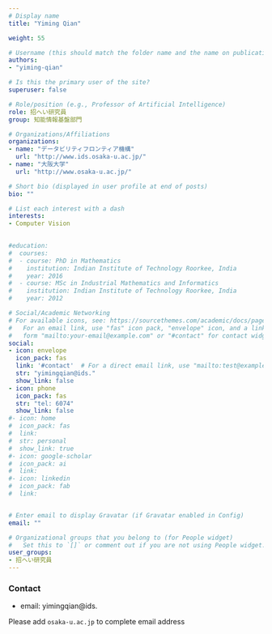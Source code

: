 ```yaml
---
# Display name
title: "Yiming Qian"

weight: 55

# Username (this should match the folder name and the name on publications)
authors:
- "yiming-qian"

# Is this the primary user of the site?
superuser: false

# Role/position (e.g., Professor of Artificial Intelligence)
role: 招へい研究員
group: 知能情報基盤部門

# Organizations/Affiliations
organizations:
- name: "データビリティフロンティア機構"
  url: "http://www.ids.osaka-u.ac.jp/"
- name: "大阪大学"
  url: "http://www.osaka-u.ac.jp/"

# Short bio (displayed in user profile at end of posts)
bio: ""

# List each interest with a dash
interests:
- Computer Vision

  
#education:
#  courses:
#  - course: PhD in Mathematics
#    institution: Indian Institute of Technology Roorkee, India
#    year: 2016
#  - course: MSc in Industrial Mathematics and Informatics
#    institution: Indian Institute of Technology Roorkee, India
#    year: 2012

# Social/Academic Networking
# For available icons, see: https://sourcethemes.com/academic/docs/page-builder/#icons
#   For an email link, use "fas" icon pack, "envelope" icon, and a link in the
#   form "mailto:your-email@example.com" or "#contact" for contact widget.
social:
- icon: envelope
  icon_pack: fas
  link: '#contact'  # For a direct email link, use "mailto:test@example.org".
  str: "yimingqian@ids."
  show_link: false
- icon: phone
  icon_pack: fas
  str: "tel: 6074"
  show_link: false
#- icon: home
#  icon_pack: fas
#  link: 
#  str: personal
#  show_link: true
#- icon: google-scholar
#  icon_pack: ai
#  link: 
#- icon: linkedin
#  icon_pack: fab
#  link: 


# Enter email to display Gravatar (if Gravatar enabled in Config)
email: ""

# Organizational groups that you belong to (for People widget)
#   Set this to `[]` or comment out if you are not using People widget.
user_groups:
- 招へい研究員
---
```


### Contact
- email: yimingqian@ids.


Please add `osaka-u.ac.jp` to complete email address
